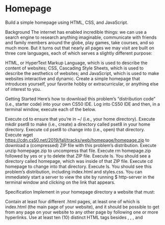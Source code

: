 # Homepage

Build a simple homepage using HTML, CSS, and JavaScript.

Background
The internet has enabled incredible things: we can use a search engine to research anything imaginable, communicate with friends and family members around the globe, play games, take courses, and so much more. But it turns out that nearly all pages we may visit are built on three core languages, each of which serves a slightly different purpose:

HTML, or HyperText Markup Language, which is used to describe the content of websites;
CSS, Cascading Style Sheets, which is used to describe the aesthetics of websites; and
JavaScript, which is used to make websites interactive and dynamic.
Create a simple homepage that introduces yourself, your favorite hobby or extracurricular, or anything else of interest to you.

Getting Started
Here’s how to download this problem’s “distribution code” (i.e., starter code) into your own CS50 IDE. Log into CS50 IDE and then, in a terminal window, execute each of the below.

Execute cd to ensure that you’re in ~/ (i.e., your home directory).
Execute mkdir pset8 to make (i.e., create) a directory called pset8 in your home directory.
Execute cd pset8 to change into (i.e., open) that directory.
Execute wget <https://cdn.cs50.net/2019/fall/tracks/web/homepage/homepage.zip> to download a (compressed) ZIP file with this problem’s distribution.
Execute unzip homepage.zip to uncompress that file.
Execute rm homepage.zip followed by yes or y to delete that ZIP file.
Execute ls. You should see a directory called homepage, which was inside of that ZIP file.
Execute cd homepage to change into that directory.
Execute ls. You should see this problem’s distribution, including index.html and styles.css.
You can immediately start a server to view the site by running
\$ http-server
in the terminal window and clicking on the link that appears.

Specification
Implement in your homepage directory a website that must:

Contain at least four different .html pages, at least one of which is index.html (the main page of your website), and it should be possible to get from any page on your website to any other page by following one or more hyperlinks.
Use at least ten (10) distinct HTML tags besides <html>, <head>, <body>, and <title>. Using some tag (e.g., <p>) multiple times still counts as just one (1) of those ten!
Integrate one or more features from Bootstrap into your site. Bootstrap is a popular library (that comes with lots of CSS classes and more) via which you can beautify your site. See Bootstrap’s documentation to get started. To add Bootstrap to your site, it suffices to include

<link rel="stylesheet" href="https://stackpath.bootstrapcdn.com/bootstrap/4.3.1/css/bootstrap.min.css">

in your pages’ <head>, below which you can also include

<link href="styles.css" rel="stylesheet">
to link your own CSS.

Have at least one stylesheet file of your own creation, styles.css, which uses at least five (5) different CSS selectors (e.g. tag (example), class (.example), or ID (#example)), and within which you use a total of at least five (5) different CSS properties, such as font-size, or margin; and
Integrate one or more features of JavaScript into your site to make your site more interactive. For example, you can use JavaScript to add alerts, to have an effect at a recurring interval, or to add interactivity to buttons, dropdowns, or forms. Feel free to be creative!
Ensure that your site looks nice on browsers both on mobile devices as well as laptops and desktops.
Testing
If you want to view how your site looks while you work on it, there are two options:

Within CS50 IDE, navigate to your homepage directory (remember how?) and then execute
\$ http-server
Within CS50 IDE, right-click (or Ctrl+click, on a Mac) on the homepage directory in the file tree at left. From the options that appear, select Serve, which should open a new tab in your browser (it may take a second or two) with your site therein.
Recall also that by opening Developer Tools in Google Chrome, you can simulate visiting your page on a mobile device by clicking the phone-shaped icon to the left of Elements in the developer tools window, or, once the Developer Tools tab has already been opened, by typing Ctrl+Shift+M on a PC or Cmd+Shift+M on a Mac, rather than needing to visit your site on a mobile device separately!

Assessment
No check50 for this assignment! Instead, your site’s correctness will be assessed based on whether you meet the requirements of the specification as outlined above, and whether your HTML is well-formed and valid. To ensure that your pages are, you can use the W3Schools HTML Validator service, copying and pasting your HTML directly into the provided text box. Take care to eliminate any warnings or errors suggested by the validator before submitting!

Consider also:

whether the aesthetics of your site are such that it is intuitive and straightforward for a user to navigate;
whether your CSS has been factored out into a separate CSS file(s); and
whether you have avoided repetition and redundancy by “cascading” style properties from parent tags.
Afraid style50 does not support HTML files, and so it is incumbent upon you to indent and align your HTML tags cleanly. Know also that you can create an HTML comment with:

<!-- Comment goes here -->

but commenting your HTML code is not as imperative as it is when commenting code in, say, C or Python. You can also comment your CSS, in CSS files, with:

/_Comment goes here_/
Hints
For fairly comprehensive guides on the languages introduced in this problem, check out the documentation for each on W3Schools.

HTML
CSS
JavaScript
How to Submit
Execute the below, logging in with your GitHub username and password when prompted. For security, you’ll see asterisks (\*) instead of the actual characters in your password.

submit50 cs50/problems/2020/x/tracks/web/homepage

